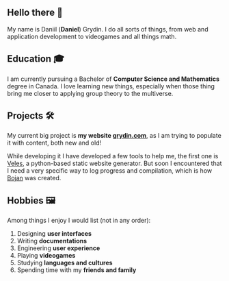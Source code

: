 ## Hello there 👋

My name is Daniil (**Daniel**) Grydin. I do all sorts of things, from web and application development to videogames and all things math.

## Education 🎓

I am currently pursuing a Bachelor of **Computer Science and Mathematics** degree in Canada. I love learning new things, especially when those thing bring me closer to applying group theory to the multiverse.

## Projects 🛠️

My current big project is **my website [grydin.com](https://grydin.com)**, as I am trying to populate it with content, both new and old!

While developing it I have developed a few tools to help me, the first one is [Veles](https://github.com/daniilgrydin/veles), a python-based static website generator. But soon I encountered that I need a very specific way to log progress and compilation, which is how [Bojan](https://github.com/daniilgrydin/bojan) was created.

## Hobbies 🖼️

Among things I enjoy I would list (not in any order):
1. Designing **user interfaces**
2. Writing **documentations**
3. Engineering **user experience**
4. Playing **videogames**
5. Studying **languages and cultures**
6. Spending time with my **friends and family**
